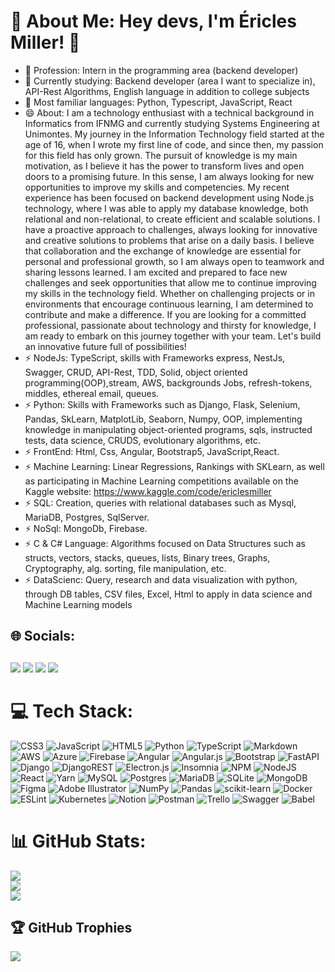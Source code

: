 # 💫 About Me: Hey devs, I'm Éricles Miller! 👋

- 🔭 Profession: Intern in the programming area (backend developer)
- 🌱 Currently studying: Backend developer (area I want to specialize in), API-Rest Algorithms, English language in addition to college subjects
- 👯 Most familiar languages: Python, Typescript, JavaScript, React
- 😄 About: I am a technology enthusiast with a technical background in Informatics from IFNMG and currently studying Systems Engineering at Unimontes. My journey in the Information Technology field started at the age of 16, when I wrote my first line of code, and since then, my passion for this field has only grown.
The pursuit of knowledge is my main motivation, as I believe it has the power to transform lives and open doors to a promising future. In this sense, I am always looking for new opportunities to improve my skills and competencies.
My recent experience has been focused on backend development using Node.js technology, where I was able to apply my database knowledge, both relational and non-relational, to create efficient and scalable solutions.
I have a proactive approach to challenges, always looking for innovative and creative solutions to problems that arise on a daily basis. I believe that collaboration and the exchange of knowledge are essential for personal and professional growth, so I am always open to teamwork and sharing lessons learned.
I am excited and prepared to face new challenges and seek opportunities that allow me to continue improving my skills in the technology field. Whether on challenging projects or in environments that encourage continuous learning, I am determined to contribute and make a difference.
If you are looking for a committed professional, passionate about technology and thirsty for knowledge, I am ready to embark on this journey together with your team. Let's build an innovative future full of possibilities!
- ⚡ NodeJs: TypeScript, skills with Frameworks express, NestJs, Swagger, CRUD, API-Rest, TDD, Solid, object oriented programming(OOP),stream, AWS, backgrounds Jobs, refresh-tokens, middles, ethereal email, queues.
- ⚡ Python: Skills with Frameworks such as Django, Flask, Selenium, Pandas, SkLearn, MatplotLib, Seaborn, Numpy, OOP, implementing knowledge in manipulating object-oriented programs, sqls, instructed tests, data science, CRUDS, evolutionary algorithms, etc.
- ⚡ FrontEnd: Html, Css, Angular, Bootstrap5, JavaScript,React.
- ⚡ Machine Learning: Linear Regressions, Rankings with SKLearn, as well as participating in Machine Learning competitions available on the Kaggle website: https://www.kaggle.com/code/ericlesmiller
- ⚡ SQL: Creation, queries with relational databases such as Mysql, MariaDB, Postgres, SqlServer.
- ⚡ NoSql: MongoDb, Firebase.
- ⚡ C & C# Language: Algorithms focused on Data Structures such as structs, vectors, stacks, queues, lists, Binary trees, Graphs, Cryptography, alg. sorting, file manipulation, etc.
- ⚡ DataScienc: Query, research and data visualization with python, through DB tables, CSV files, Excel, Html to apply in data science and Machine Learning models
## 🌐 Socials:
##  
<div> 
  <a href="https://instagram.com/ericlesmiller.diasbarbosa/" target="_blank"><img src="https://img.shields.io/badge/-Instagram-%23E4405F?style=for-the-badge&logo=instagram&logoColor=white" target="_blank"></a>
 <a href="https://discord.gg/85dbpvHg" target="_blank"><img src="https://img.shields.io/badge/Discord-7289DA?style=for-the-badge&logo=discord&logoColor=white" target="_blank"></a> 
  <a href = "ericlesmiller.eng.sis@gmail.com"><img src="https://img.shields.io/badge/-Gmail-%23333?style=for-the-badge&logo=gmail&logoColor=white" target="_blank"></a>
  <a href="https://www.linkedin.com/in/ericles-miller" target="_blank"><img src="https://img.shields.io/badge/-LinkedIn-%230077B5?style=for-the-badge&logo=linkedin&logoColor=white" target="_blank"></a> 
</div>

# 💻 Tech Stack:
![CSS3](https://img.shields.io/badge/css3-%231572B6.svg?style=for-the-badge&logo=css3&logoColor=white) ![JavaScript](https://img.shields.io/badge/javascript-%23323330.svg?style=for-the-badge&logo=javascript&logoColor=%23F7DF1E) ![HTML5](https://img.shields.io/badge/html5-%23E34F26.svg?style=for-the-badge&logo=html5&logoColor=white) ![Python](https://img.shields.io/badge/python-3670A0?style=for-the-badge&logo=python&logoColor=ffdd54) ![TypeScript](https://img.shields.io/badge/typescript-%23007ACC.svg?style=for-the-badge&logo=typescript&logoColor=white) ![Markdown](https://img.shields.io/badge/markdown-%23000000.svg?style=for-the-badge&logo=markdown&logoColor=white) ![AWS](https://img.shields.io/badge/AWS-%23FF9900.svg?style=for-the-badge&logo=amazon-aws&logoColor=white) ![Azure](https://img.shields.io/badge/azure-%230072C6.svg?style=for-the-badge&logo=azure-devops&logoColor=white) ![Firebase](https://img.shields.io/badge/firebase-%23039BE5.svg?style=for-the-badge&logo=firebase) ![Angular](https://img.shields.io/badge/angular-%23DD0031.svg?style=for-the-badge&logo=angular&logoColor=white) ![Angular.js](https://img.shields.io/badge/angular.js-%23E23237.svg?style=for-the-badge&logo=angularjs&logoColor=white) ![Bootstrap](https://img.shields.io/badge/bootstrap-%23563D7C.svg?style=for-the-badge&logo=bootstrap&logoColor=white) ![FastAPI](https://img.shields.io/badge/FastAPI-005571?style=for-the-badge&logo=fastapi) ![Django](https://img.shields.io/badge/django-%23092E20.svg?style=for-the-badge&logo=django&logoColor=white) ![DjangoREST](https://img.shields.io/badge/DJANGO-REST-ff1709?style=for-the-badge&logo=django&logoColor=white&color=ff1709&labelColor=gray) ![Electron.js](https://img.shields.io/badge/Electron-191970?style=for-the-badge&logo=Electron&logoColor=white) ![Insomnia](https://img.shields.io/badge/Insomnia-black?style=for-the-badge&logo=insomnia&logoColor=5849BE) ![NPM](https://img.shields.io/badge/NPM-%23000000.svg?style=for-the-badge&logo=npm&logoColor=white) ![NodeJS](https://img.shields.io/badge/node.js-6DA55F?style=for-the-badge&logo=node.js&logoColor=white) ![React](https://img.shields.io/badge/react-%2320232a.svg?style=for-the-badge&logo=react&logoColor=%2361DAFB) ![Yarn](https://img.shields.io/badge/yarn-%232C8EBB.svg?style=for-the-badge&logo=yarn&logoColor=white) ![MySQL](https://img.shields.io/badge/mysql-%2300f.svg?style=for-the-badge&logo=mysql&logoColor=white) ![Postgres](https://img.shields.io/badge/postgres-%23316192.svg?style=for-the-badge&logo=postgresql&logoColor=white) ![MariaDB](https://img.shields.io/badge/MariaDB-003545?style=for-the-badge&logo=mariadb&logoColor=white) ![SQLite](https://img.shields.io/badge/sqlite-%2307405e.svg?style=for-the-badge&logo=sqlite&logoColor=white) ![MongoDB](https://img.shields.io/badge/MongoDB-%234ea94b.svg?style=for-the-badge&logo=mongodb&logoColor=white) 	![Figma](https://img.shields.io/badge/figma-%23F24E1E.svg?style=for-the-badge&logo=figma&logoColor=white) ![Adobe Illustrator](https://img.shields.io/badge/adobeillustrator-%23FF9A00.svg?style=for-the-badge&logo=adobeillustrator&logoColor=white) ![NumPy](https://img.shields.io/badge/numpy-%23013243.svg?style=for-the-badge&logo=numpy&logoColor=white) ![Pandas](https://img.shields.io/badge/pandas-%23150458.svg?style=for-the-badge&logo=pandas&logoColor=white) ![scikit-learn](https://img.shields.io/badge/scikit--learn-%23F7931E.svg?style=for-the-badge&logo=scikit-learn&logoColor=white) ![Docker](https://img.shields.io/badge/docker-%230db7ed.svg?style=for-the-badge&logo=docker&logoColor=white) ![ESLint](https://img.shields.io/badge/ESLint-4B3263?style=for-the-badge&logo=eslint&logoColor=white) ![Kubernetes](https://img.shields.io/badge/kubernetes-%23326ce5.svg?style=for-the-badge&logo=kubernetes&logoColor=white) ![Notion](https://img.shields.io/badge/Notion-%23000000.svg?style=for-the-badge&logo=notion&logoColor=white) ![Postman](https://img.shields.io/badge/Postman-FF6C37?style=for-the-badge&logo=postman&logoColor=white) ![Trello](https://img.shields.io/badge/Trello-%23026AA7.svg?style=for-the-badge&logo=Trello&logoColor=white) ![Swagger](https://img.shields.io/badge/-Swagger-%23Clojure?style=for-the-badge&logo=swagger&logoColor=white) ![Babel](https://img.shields.io/badge/Babel-F9DC3e?style=for-the-badge&logo=babel&logoColor=black)
# 📊 GitHub Stats:
![](https://github-readme-stats.vercel.app/api?username=Ericles-Miller&theme=vue-dark&hide_border=false&include_all_commits=true&count_private=true)<br/>
![](https://github-readme-streak-stats.herokuapp.com/?user=Ericles-Miller&theme=vue-dark&hide_border=false)<br/>
![](https://github-readme-stats.vercel.app/api/top-langs/?username=Ericles-Miller&theme=vue-dark&hide_border=false&include_all_commits=true&count_private=true&layout=compact)

## 🏆 GitHub Trophies
![](https://github-profile-trophy.vercel.app/?username=Ericles-Miller&theme=nord&no-frame=false&no-bg=false&margin-w=4)

